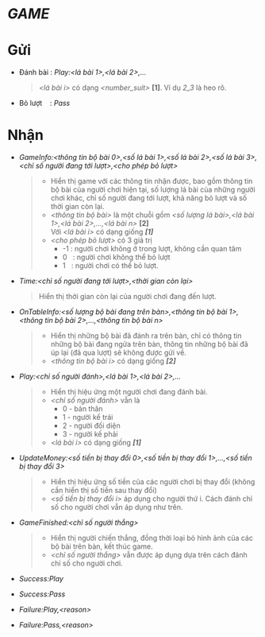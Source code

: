 # ***GAME***
# Gửi
* Đánh bài : *Play:<lá bài 1>,<lá bài 2>,...*
    > *<lá bài i>* có dạng *<number_suit>* **[1]**. Ví dụ *2_3* là heo rô.
* Bỏ lượt &nbsp;&nbsp; : *Pass*
# Nhận
* *GameInfo:<thông tin bộ bài 0>,<số lá bài 1>,<số lá bài 2>,<số lá bài 3>,<chỉ số người đang tới lượt>,<cho phép bỏ lượt>*
    >   * Hiển thị game với các thông tin nhận được, bao gồm thông tin bộ bài của người chơi hiện tại, số lượng lá bài của những người chơi khác, chỉ số người đang tới lượt, khả năng bỏ lượt và số thời gian còn lại.
    >   * *<thông tin bộ bài>* là một chuỗi gồm *<số lượng lá bài>,<lá bài 1>,<lá bài 2>,...,<lá bài n>* **[2]**  
    Với *<lá bài i>* có dạng giống ***[1]***
    >   * *<cho phép bỏ lượt>* có 3 giá trị
    >       * -1 : người chơi không ở trong lượt, không cần quan tâm
    >       * 0 &nbsp; : người chơi không thể bỏ lượt 
    >       * 1 &nbsp; : người chơi có thể bỏ lượt.
* *Time:<chỉ số người đang tới lượt>,<thời gian còn lại>*
    > Hiển thị thời gian còn lại của người chơi đang đến lượt.
* *OnTableInfo:<số lượng bộ bài đang trên bàn>,<thông tin bộ bài 1>,<thông tin bộ bài 2>,...,<thông tin bộ bài n>*
    > * Hiển thị những bộ bài đã đánh ra trên bàn, chỉ có thông tin những bộ bài đang ngửa trên bàn, thông tin những bộ bài đã úp lại (đã qua lượt) sẽ không được gửi về.  
    > * *<thông tin bộ bài i>* có dạng giống ***[2]***

* *Play:<chỉ số người đánh>,<lá bài 1>,<lá bài 2>,...*
    > * Hiển thị hiệu ứng một người chơi đang đánh bài.
    > * *<chỉ số người đánh>* vẫn là 
    >   * 0 - bản thân
    >   * 1 - người kế trái
    >   * 2 - người đối diện
    >   * 3 - người kế phải
    > * *<lá bài i>* có dạng giống ***[1]***
* *UpdateMoney:<số tiền bị thay đổi 0>,<số tiền bị thay đổi 1>,...,<số tiền bị thay đổi 3>*
    > * Hiển thị hiệu ứng số tiền của các người chơi bị thay đổi (không cần hiển thị số tiền sau thay đổi)
    > * *<số tiền bị thay đổi i>* áp dụng cho người thứ i. Cách đánh chỉ số cho người chơi vẫn áp dụng như trên.
* *GameFinished:<chỉ số người thắng>*
    > * Hiển thị người chiến thắng, đồng thời loại bỏ hình ảnh của các bộ bài trên bàn, kết thúc game.
    > * *<chỉ số người thắng>* vẫn được áp dụng dựa trên cách đánh chỉ số cho người chơi.
* *Success:Play*
* *Success:Pass*
* *Failure:Play,\<reason>*
* *Failure:Pass,\<reason>*